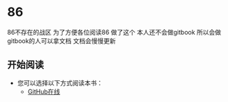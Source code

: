 # 86
86不存在的战区
为了方便各位阅读86
做了这个
本人还不会做gitbook
所以会做gitbook的人可以拿文档
文档会慢慢更新

## 开始阅读

- 您可以选择以下方式阅读本书：
  - [GitHub在线](./86/86第一卷上/86.md)

